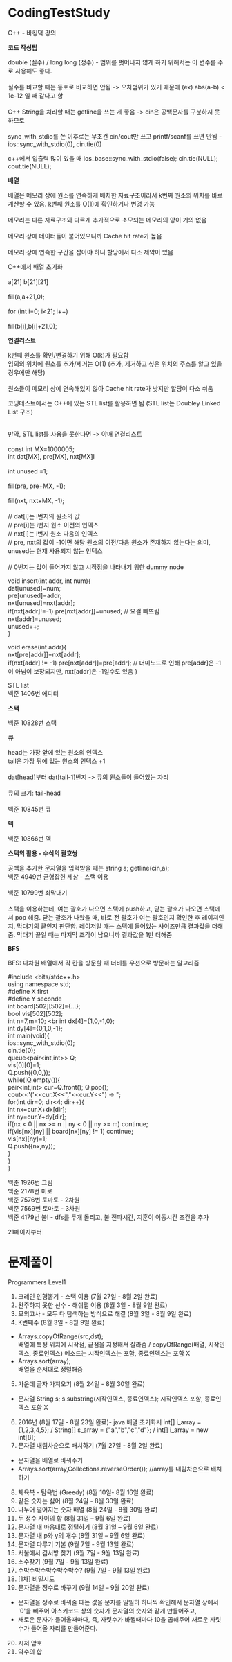 # CodingTestStudy	

C++ - 바킹덕 강의	

<b>코드 작성팁</b>	

double (실수) / long long (정수) - 범위를 벗어나지 않게 하기 위해서는 이 변수를 주로 사용해도 좋다.  <br>	
실수를 비교할 때는 등호로 비교하면 안됨 -> 오차범위가 있기 때문에 (ex) abs(a-b) < 1e-12 일 때 같다고 함  <br>	
C++ String을 처리할 때는 getline을 쓰는 게 좋음 -> cin은 공백문자를 구분하지 못하므로  <br>	
sync_with_stdio를 쓴 이후로는 무조건 cin/cout만 쓰고 printf/scanf를 쓰면 안됨 - ios::sync_with_stdio(0), cin.tie(0)  <br>	

c++에서 입출력 많이 있을 때 ios_base::sync_with_stdio(false); cin.tie(NULL); cout.tie(NULL); <br>

<b>배열</b>	

배열은 메모리 상에 원소를 연속하게 배치한 자료구조이라서 k번째 원소의 위치를 바로 계산할 수 있음. k번째 원소를 O(1)에 확인하거나 변경 가능  <br>	
메모리는 다른 자료구조와 다르게 추가적으로 소모되는 메모리의 양이 거의 없음  <br>	
메모리 상에 데이터들이 붙어있으니까 Cache hit rate가 높음 <br> 	
메모리 상에 연속한 구간을 잡아야 하니 할당에서 다소 제약이 있음  <br>	

C++에서 배열 초기화  <br>	
a[21] b[21][21]  <br>	
fill(a,a+21,0);  <br>	
for (int i=0; i<21; i++)  <br>	
  fill(b[i],b[i]+21,0); <br>	

 <b>연결리스트</b>	

 k번째 원소를 확인/변경하기 위해 O(k)가 필요함  <br>	
 임의의 위치에 원소를 추가/제거는 O(1) (추가, 제거하고 싶은 위치의 주소를 알고 있을 경우에만 해당) <br>	
 원소들이 메모리 상에 연속해있지 않아 Cache hit rate가 낮지만 할당이 다소 쉬움 <br>	

 코딩테스트에서는 C++에 있는 STL list를 활용하면 됨 (STL list는 Doubley Linked List 구조) <br> <br>	

 만약, STL list를 사용을 못한다면 -> 야매 연결리스트 <br>	
 const int MX=1000005; <br>	
 int dat[MX], pre[MX], nxt[MX]l <br>	
 int unused =1; <br>	
 fill(pre, pre+MX, -1); <br>	
 fill(nxt, nxt+MX, -1); <br>	
 // dat[i]는 i번지의 원소의 값 <br>	
 // pre[i]는 i번지 원소 이전의 인덱스 <br>	
 // nxt[i]는 i번지 원소 다음의 인덱스 <br>	
 // pre, nxt의 값이 -1이면 해당 원소의 이전/다음 원소가 존재하지 않는다는 의미, unused는 현재 사용되지 않는 인덱스 <br>	
 // 0번지는 값이 들어가지 않고 시작점을 나타내기 위한 dummy node <br>	

 void insert(int addr, int num){	
    dat[unused]=num;	
    pre[unused]=addr;	
    nxt[unused]=nxt[addr];	
    if(nxt[addr]!=-1) pre[nxt[addr]]=unused; // 요걸 빠뜨림	
    nxt[addr]=unused;	
    unused++;	
 }	

 void erase(int addr){	
    nxt[pre[addr]]=nxt[addr];	
    if(nxt[addr] != -1) pre[nxt[addr]]=pre[addr]; // 더미노드로 인해 pre[addr]은 -1이 아님이 보장되지만, nxt[addr]은 -1일수도 있음	
 }	

STL list	
백준 1406번 에디터	

<b>스택</b>	

백준 10828번 스택	

<b>큐</b>	

head는 가장 앞에 있는 원소의 인덱스 <br>	
tail은 가장 뒤에 있는 원소의 인덱스 +1 <br>	
dat[head]부터 dat[tail-1]번지 -> 큐의 원소들이 들어있는 자리 <br>	
큐의 크기: tail-head <br>	
백준 10845번 큐	

<b>덱</b>	

백준 10866번 덱	

<b>스택의 활용 - 수식의 괄호쌍 </b>	

공백을 추가한 문자열을 입력받을 때는 string a; getline(cin,a); <br>	
백준 4949번 균형잡힌 세상 - 스택 이용<br>	
백준 10799번 쇠막대기<br>	
스택을 이용하는데, 여는 괄호가 나오면 스택에 push하고, 닫는 괄호가 나오면 스택에서 pop 해줌. 닫는 괄호가 나왔을 때, 바로 전 괄호가 여는 괄호인지 확인한 후 레이저인지, 막대기의 끝인지 판단함. 레이저일 때는 스택에 들어있는 사이즈만큼 결과값을 더해줌. 막대기 끝일 때는 마지막 조각이 남으니까 결과값을 1만 더해줌 <br>

<b> BFS </b>

BFS: 다차원 배열에서 각 칸을 방문할 때 너비를 우선으로 방문하는 알고리즘 <br>

#include <bits/stdc++.h> <br>
using namespace std; <br>
#define X first <br>
#define Y seconde <br>
int board[502][502]={...}; <br>
bool vis[502][502]; <br>
int n=7,m=10; <br
int dx[4]={1,0,-1,0}; <br>
int dy[4]={0,1,0,-1}; <br>
int main(void){ <br>
  ios::sync_with_stdio(0); <br>
  cin.tie(0); <br>
  queue<pair<int,int>> Q; <br>
  vis[0][0]=1; <br>
  Q.push({0,0,}); <br>
  while(!Q.empty()){ <br> 
    pair<int,int> cur=Q.front(); Q.pop(); <br>
    cout<<'('<<cur.X<<","<<cur.Y<<") -> "; <br>
    for(int dir=0; dir<4; dir++){ <br>
      int nx=cur.X+dx[dir]; <br>
      int ny=cur.Y+dy[dir]; <br>
      if(nx < 0 || nx >= n || ny < 0 || ny >= m) continue; <br> 
      if(vis[nx][ny] || board[nx][ny] != 1) continue; <br>
      vis[nx][ny]=1; <br>
      Q.push({nx,ny}); <br>
    } <br>
  } <br>
} <br>

백준 1926번 그림 <br>
백준 2178번 미로 <br>
백준 7576번 토마토 - 2차원 <br>
백준 7569번 토마토 - 3차원 <br>
백준 4179번 불! - dfs를 두개 돌리고, 불 전파시간, 지훈이 이동시간 조건을 추가 <br>

21페이지부터

# 문제풀이
Programmers Level1 
1) 크레인 인형뽑기 - 스택 이용 (7월 27일 - 8월 2일 완료)
2) 완주하지 못한 선수 - 해쉬맵 이용 (8월 3일 - 8월 9일 완료)
3) 모의고사 - 모두 다 탐색하는 방식으로 해결 (8월 3일 - 8월 9일 완료)
4) K번째수 (8월 3일 - 8월 9일 완료) <br>
- Arrays.copyOfRange(src,dst); <br>
배열에 특정 위치에 시작점, 끝점을 지정해서 잘라줌 / copyOfRange(배열, 시작인덱스, 종료인덱스) 메소드는 시작인덱스는 포함, 종료인덱스는 포함 X <br>
- Arrays.sort(array); <br>
배열을 순서대로 정렬해줌 <br>
5) 가운데 글자 가져오기 (8월 24일 - 8월 30일 완료)<br>
- 문자열 String s; s.substring(시작인덱스, 종료인덱스); 시작인덱스 포함, 종료인덱스 포함 X <br>
6) 2016년 (8월 17일 - 8월 23일 완료)- java 배열 초기화시 int[] i_array = {1,2,3,4,5}; / String[] s_array = {"a","b","c","d"}; / int[] i_array = new int[8]; 
7) 문자열 내림차순으로 배치하기 (7월 27일 - 8월 2일 완료) <br>
- 문자열을 배열로 바꿔주기 <br>
- Arrays.sort(array,Collections.reverseOrder()); //array를 내림차순으로 배치하기 <br>
8) 체육복 - 탐욕법 (Greedy) (8월 10일- 8월 16일 완료) <br>
9) 같은 숫자는 싫어 (8월 24일 - 8월 30일 완료) <br>
10) 나누어 떨어지는 숫자 배열 (8월 24일 - 8월 30일 완료) <br>
11) 두 정수 사이의 합 (8월 31일 – 9월 6일 완료) <br>
12) 문자열 내 마음대로 정렬하기 (8월 31일 – 9월 6일 완료) <br>
13) 문자열 내 p와 y의 개수 (8월 31일 – 9월 6일 완료) <br>
14) 문자열 다루기 기본 (9월 7일 - 9월 13일 완료) <br>
15) 서울에서 김서방 찾기 (9월 7일 - 9월 13일 완료) <br>
16) 소수찾기 (9월 7일 - 9월 13일 완료) <br>
17) 수박수박수박수박수박수? (9월 7일 - 9월 13일 완료) <br>
18) [1차] 비밀지도 <br>
19) 문자열을 정수로 바꾸기 (9월 14일 – 9월 20일 완료) <br>
- 문자열을 정수로 바꿔줄 때는 값을 문자를 일일히 하나씩 확인해서 문자열 상에서 '0'을 빼주어 아스키코드 상의 숫자가 문자열의 숫자와 같게 만들어주고,
- 새로운 문자가 들어올때마다, 즉, 자릿수가 바뀔때마다 10을 곱해주어 새로운 자릿수가 들어올 자리를 만들어준다.
20) 시저 암호 <br>
21) 약수의 합 <br>
